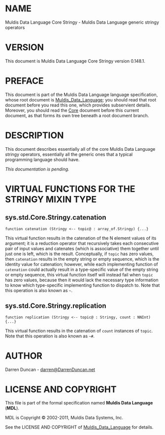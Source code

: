 # NAME

Muldis Data Language Core Stringy - Muldis Data Language generic stringy operators

# VERSION

This document is Muldis Data Language Core Stringy version 0.148.1.

# PREFACE

This document is part of the Muldis Data Language language specification, whose root
document is [Muldis_Data_Language](Muldis_Data_Language.md); you should read that root document before
you read this one, which provides subservient details.  Moreover, you
should read the [Core](Muldis_Data_Language_Core.md) document before this current
document, as that forms its own tree beneath a root document branch.

# DESCRIPTION

This document describes essentially all of the core Muldis Data Language
stringy operators, essentially all the generic ones that a
typical programming language should have.

*This documentation is pending.*

# VIRTUAL FUNCTIONS FOR THE STRINGY MIXIN TYPE

## sys.std.Core.Stringy.catenation

`function catenation (Stringy <-- topic@ : array_of.Stringy) {...}`

This virtual function results in the catenation of the N element values of
its argument; it is a reduction operator that recursively takes each
consecutive pair of input values and catenates (which is associative) them
together until just one is left, which is the result.  Conceptually, if
`topic` has zero values, then `catenation` results in the empty string or
empty sequence, which is the identity value for catenation; however, while
each implementing function of `catenation` could actually result in a
type-specific value of the empty string or empty sequence, this virtual
function itself will instead fail when `topic` has zero values, because
then it would lack the necessary type information to know which
type-specific implementing function to dispatch to.  Note that this
operation is also known as `~`.

## sys.std.Core.Stringy.replication

`function replication (Stringy <--
topic@ : Stringy, count : NNInt) {...}`

This virtual function results in the catenation of `count` instances of
`topic`.  Note that this operation is also known as `~#`.

# AUTHOR

Darren Duncan - darren@DarrenDuncan.net

# LICENSE AND COPYRIGHT

This file is part of the formal specification named
**Muldis Data Language** (**MDL**).

MDL is Copyright © 2002-2011, Muldis Data Systems, Inc.

See the LICENSE AND COPYRIGHT of [Muldis_Data_Language](Muldis_Data_Language.md) for details.
